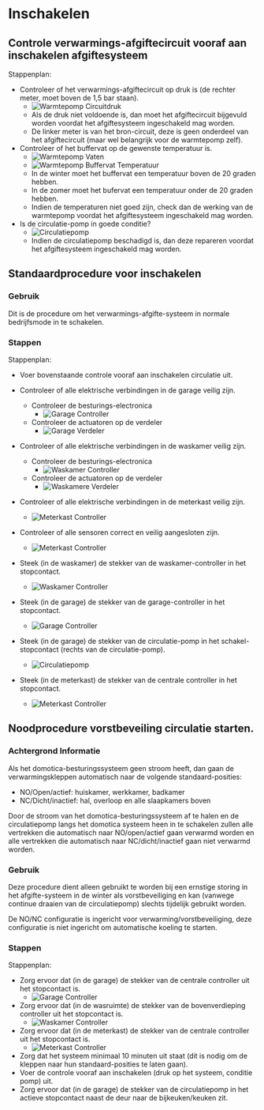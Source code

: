 # Inschakelen

## Controle verwarmings-afgiftecircuit vooraf aan inschakelen afgiftesysteem

Stappenplan:
- Controleer of het verwarmings-afgiftecircuit op druk is (de rechter meter, moet boven de 1,5 bar staan).
   - ![Warmtepomp Circuitdruk](/assets/docs/images/2020-10-24_heatpump_circuits_pressure.jpg)
   - Als de druk niet voldoende is, dan moet het afgiftecircuit bijgevuld worden voordat het afgiftesysteem ingeschakeld mag worden.
   - De linker meter is van het bron-circuit, deze is geen onderdeel van het afgiftecircuit (maar wel belangrijk voor de warmtepomp zelf).
- Controleer of het buffervat op de gewenste temperatuur is.
   - ![Warmtepomp Vaten](/assets/docs/images/2020-10-24_heatpump_buffervessel_overview.jpg)
   - ![Warmtepomp Buffervat Temperatuur](/assets/docs/images/2020-10-24_heatpump_buffervessel_temp_details.jpg)
   - In de winter moet het buffervat een temperatuur boven de 20 graden hebben.
   - In de zomer moet het bufervat een temperatuur onder de 20 graden hebben.
   - Indien de temperaturen niet goed zijn, check dan de werking van de warmtepomp voordat het afgiftesysteem ingeschakeld mag worden.
- Is de circulatie-pomp in goede conditie?
   - ![Circulatiepomp](/assets/docs/images/2020-10-24_circulation_pump.jpg)
   - Indien de circulatiepomp beschadigd is, dan deze repareren voordat het afgiftesysteem ingeschakeld mag worden.


## Standaardprocedure voor inschakelen

### Gebruik
Dit is de procedure om het verwarmings-afgifte-systeem in normale bedrijfsmode in te schakelen.

### Stappen
Stappenplan:
- Voer bovenstaande controle vooraf aan inschakelen circulatie uit.
- Controleer of alle elektrische verbindingen in de garage veilig zijn.
   - Controleer de besturings-electronica
     - ![Garage Controller](/assets/docs/images/2020-10-24_control_G_detail.jpg)
   - Controleer de actuatoren op de verdeler
     - ![Garage Verdeler](/assets/docs/images/2020-10-24_distribution_G.jpg)
- Controleer of alle elektrische verbindingen in de waskamer veilig zijn.
   - Controleer de besturings-electronica
     - ![Waskamer Controller](/assets/docs/images/2020-10-24_control_W_detail.jpg)
   - Controleer de actuatoren op de verdeler
     - ![Waskamere Verdeler](/assets/docs/images/2020-10-24_distribution_W.jpg)
- Controleer of alle elektrische verbindingen in de meterkast veilig zijn.
   - ![Meterkast Controller](/assets/docs/images/2020-11-07_control_M.jpg)
- Controleer of alle sensoren correct en veilig aangesloten zijn.
   - ![Meterkast Controller](/assets/docs/images/2020-10-24_sensor_connected.jpg)

- Steek (in de waskamer) de stekker van de waskamer-controller in het stopcontact.
   - ![Waskamer Controller](/assets/docs/images/2020-10-24_control_W_overview.jpg)
- Steek (in de garage) de stekker van de garage-controller in het stopcontact.
   - ![Garage Controller](/assets/docs/images/2020-10-24_control_G_overview.jpg)
- Steek (in de garage) de stekker van de circulatie-pomp in het schakel-stopcontact (rechts van de circulatie-pomp).
   - ![Circulatiepomp](/assets/docs/images/2020-10-24_circulation_pump.jpg)
- Steek (in de meterkast) de stekker van de centrale controller in het stopcontact.
   - ![Meterkast Controller](/assets/docs/images/2020-11-07_control_M.jpg)



## Noodprocedure vorstbeveiling circulatie starten.

### Achtergrond Informatie
Als het domotica-besturingssysteem geen stroom heeft, dan gaan de verwarmingskleppen automatisch naar de volgende standaard-posities:
- NO/Open/actief: huiskamer, werkkamer, badkamer
- NC/Dicht/inactief: hal, overloop en alle slaapkamers boven

Door de stroom van het domotica-besturingssysteem af te halen en de circulatiepomp langs het domotica systeem heen in te schakelen zullen alle vertrekken die automatisch naar NO/open/actief gaan verwarmd worden en alle vertrekken die automatisch naar NC/dicht/inactief gaan niet verwarmd worden.

### Gebruik
Deze procedure dient alleen gebruikt te worden bij een ernstige storing in het afgifte-systeem in de winter als vorstbeveiliging en kan (vanwege continue draaien van de circulatiepomp) slechts tijdelijk gebruikt worden.

De NO/NC configuratie is ingericht voor verwarming/vorstbeveiliging, deze configuratie is niet ingericht om automatische koeling te starten.

### Stappen
Stappenplan:
- Zorg ervoor dat (in de garage) de stekker van de centrale controller uit het stopcontact is.
   - ![Garage Controller](/assets/docs/images/2020-10-24_control_G_overview.jpg)
- Zorg ervoor dat (in de wasruimte) de stekker van de bovenverdieping controller uit het stopcontact is.
   - ![Waskamer Controller](/assets/docs/images/2020-10-24_control_W_overview.jpg)
- Zorg ervoor dat (in de meterkast) de stekker van de centrale controller uit het stopcontact is.
   - ![Meterkast Controller](/assets/docs/images/2020-11-07_control_M.jpg)
- Zorg dat het systeem minimaal 10 minuten uit staat (dit is nodig om de kleppen naar hun standaard-posities te laten gaan).
- Voer de controle vooraf aan inschakelen (druk op het systeem, conditie pomp) uit.
- Zorg ervoor dat (in de garage) de stekker van de circulatiepomp in het actieve stopcontact naast de deur naar de bijkeuken/keuken zit.

